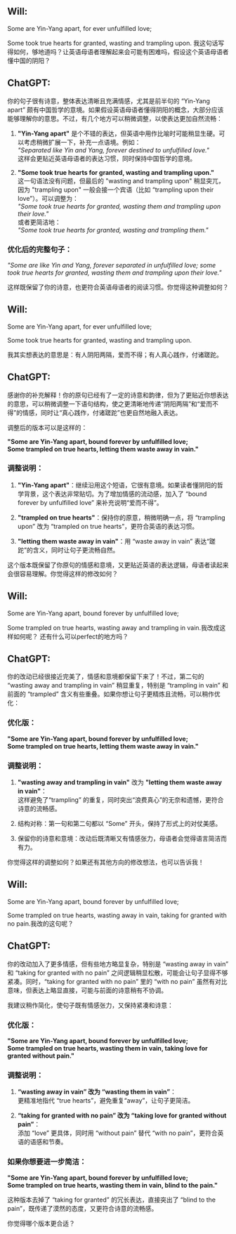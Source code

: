 ## Will:

 Some are Yin-Yang apart, for ever unfulfilled love;

Some took true hearts for granted, wasting and trampling upon.
我这句话写得如何，够地道吗？让英语母语者理解起来会可能有困难吗，假设这个英语母语者懂中国的阴阳？

## ChatGPT:

 你的句子很有诗意，整体表达清晰且充满情感，尤其是前半句的 “Yin-Yang apart” 颇有中国哲学的意境。如果假设英语母语者懂得阴阳的概念，大部分应该能够理解你的意思。不过，有几个地方可以稍微调整，以使表达更加自然流畅：

1. **"Yin-Yang apart"** 是个不错的表达，但英语中用作比喻时可能稍显生硬。可以考虑稍微扩展一下，补充一点语境。例如：  
   *"Separated like Yin and Yang, forever destined to unfulfilled love."*  
   这样会更贴近英语母语者的表达习惯，同时保持中国哲学的意境。

2. **"Some took true hearts for granted, wasting and trampling upon."**  
   这一句语法没有问题，但最后的 "wasting and trampling upon" 稍显突兀，因为 "trampling upon" 一般会接一个宾语（比如 “trampling upon their love”）。可以调整为：  
   *"Some took true hearts for granted, wasting them and trampling upon their love."*  
   或者更简洁地：  
   *"Some took true hearts for granted, wasting and trampling them."*  

### 优化后的完整句子：
*"Some are like Yin and Yang, forever separated in unfulfilled love; some took true hearts for granted, wasting them and trampling upon their love."*  

这样既保留了你的诗意，也更符合英语母语者的阅读习惯。你觉得这种调整如何？

## Will:

 Some are Yin-Yang apart, for ever unfulfilled love;

Some took true hearts for granted, wasting and trampling upon.

我其实想表达的意思是：有人阴阳两隔，爱而不得；有人真心践作，付诸蹉跎。

## ChatGPT:

 感谢你的补充解释！你的原句已经有了一定的诗意和韵律，但为了更贴近你想表达的意思，可以稍微调整一下语句结构，使之更清晰地传递“阴阳两隔”和“爱而不得”的情感，同时让“真心践作，付诸蹉跎”也更自然地融入表达。

调整后的版本可以是这样的：

**"Some are Yin-Yang apart, bound forever by unfulfilled love;  
Some trampled on true hearts, letting them waste away in vain."**

### 调整说明：
1. **"Yin-Yang apart"**：继续沿用这个短语，它很有意境。如果读者懂阴阳的哲学背景，这个表达非常贴切。为了增加情感的流动感，加入了 “bound forever by unfulfilled love” 来补充说明“爱而不得”。

2. **"trampled on true hearts"**：保持你的原意，稍微明确一点，将 “trampling upon” 改为 “trampled on true hearts”，更符合英语的表达习惯。

3. **"letting them waste away in vain"**：用 “waste away in vain” 表达“蹉跎”的含义，同时让句子更流畅自然。

这个版本既保留了你原句的情感和意境，又更贴近英语的表达逻辑，母语者读起来会很容易理解。你觉得这样的修改如何？

## Will:

 Some are Yin-Yang apart, bound forever by unfulfilled love;

Some trampled on true hearts, wasting away and trampling in vain.我改成这样如何呢？ 还有什么可以perfect的地方吗？

## ChatGPT:

 你的改动已经很接近完美了，情感和意境都保留下来了！不过，第二句的 “wasting away and trampling in vain” 稍显重复，特别是 “trampling in vain” 和前面的 “trampled” 含义有些重叠。如果你想让句子更精炼且流畅，可以稍作优化：

### 优化版：
**"Some are Yin-Yang apart, bound forever by unfulfilled love;  
Some trampled on true hearts, letting them waste away in vain."**

### 调整说明：
1. **"wasting away and trampling in vain"** 改为 **"letting them waste away in vain"**：  
   这样避免了“trampling” 的重复，同时突出“浪费真心”的无奈和遗憾，更符合诗意的流畅感。

2. 结构对称：第一句和第二句都以 “Some” 开头，保持了形式上的对仗美感。

3. 保留你的诗意和意境：改动后既清晰又有情感张力，母语者会觉得语言简洁而有力。

你觉得这样的调整如何？如果还有其他方向的修改想法，也可以告诉我！

## Will:

 Some are Yin-Yang apart, bound forever by unfulfilled love;

Some trampled on true hearts, wasting away in vain, taking for granted with no pain.我改的这句呢？

## ChatGPT:

 你的改动加入了更多情感，但有些地方略显复杂，特别是 “wasting away in vain” 和 “taking for granted with no pain” 之间逻辑稍显松散，可能会让句子显得不够紧凑。同时，“taking for granted with no pain” 里的 “with no pain” 虽然有对比意味，但表达上略显直接，可能与前面的诗意稍有不协调。

我建议稍作简化，使句子既有情感张力，又保持紧凑和诗意：

### 优化版：
**"Some are Yin-Yang apart, bound forever by unfulfilled love;  
Some trampled on true hearts, wasting them in vain, taking love for granted without pain."**

### 调整说明：
1. **“wasting away in vain” 改为 “wasting them in vain”**：  
   更精准地指代 “true hearts”，避免重复“away”，让句子更简洁。

2. **“taking for granted with no pain” 改为 “taking love for granted without pain”**：  
   添加 “love” 更具体，同时用 “without pain” 替代 “with no pain”，更符合英语的语感和节奏。

### 如果你想要进一步简洁：
**"Some are Yin-Yang apart, bound forever by unfulfilled love;  
Some trampled on true hearts, wasting them in vain, blind to the pain."**

这种版本去掉了 “taking for granted” 的冗长表达，直接突出了 “blind to the pain”，既传递了漠然的态度，又更符合诗意的流畅感。

你觉得哪个版本更合适？


